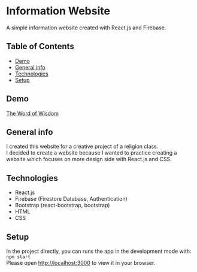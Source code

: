 # Information Website

A simple information website created with React.js and Firebase.

## Table of Contents

- [Demo](#demo)
- [General info](#general-info)
- [Technologies](#technologies)
- [Setup](#setup)

## Demo

[The Word of Wisdom](https://the-word-of-wisdom.web.app/)

## General info

I created this website for a creative project of a religion class.  
I decided to create a website because I wanted to practice creating a website which focuses on more design side with React.js and CSS.

## Technologies

- React.js
- Firebase (Firestore Database, Authentication)
- Bootstrap (react-bootstrap, bootstrap)
- HTML
- CSS

## Setup

In the project directly, you can runs the app in the development mode with: `npm start`  
Please open [http://localhost:3000](http://localhost:3000) to view it in your browser.
